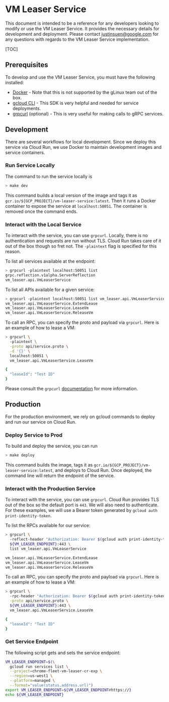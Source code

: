 # VM Leaser Service

This document is intended to be a reference for any developers looking to modify or use the VM Leaser Service. It provides the necessary details for development and deployment. Please contact justinsuen@google.com for any questions with regards to the VM Leaser Service implementation.

[TOC]

## Prerequisites

To develop and use the VM Leaser Service, you must have the following installed:
* [Docker](https://g3doc.corp.google.com/cloud/containers/g3doc/glinux-docker/install.md?cl=head) - Note that this is not supported by the gLinux team out of the box.
* [gcloud CLI](https://g3doc.corp.google.com/cloud/sdk/g3doc/index.md?cl=head#installing-and-using-the-cloud-sdk) - This SDK is very helpful and needed for service deployments.
* [grpcurl](https://github.com/fullstorydev/grpcurl) (optional) - This is very useful for making calls to gRPC services.

## Development

There are several workflows for local development. Since we deploy this service via Cloud Run, we use Docker to maintain development images and service containers.

### Run Service Locally

The command to run the service locally is

```bash
> make dev
```

This command builds a local version of the image and tags it as `gcr.io/${GCP_PROJECT}/vm-leaser-service:latest`. Then it runs a Docker container to expose the service at `localhost:50051`. The container is removed once the command ends.

### Interact with the Local Service

To interact with the service, you can use `grpcurl`. Locally, there is no authentication and requests are run without TLS. Cloud Run takes care of it out of the box though so fret not. The `-plaintext` flag is specified for this reason.

To list all services available at the endpoint:
```bash
> grpcurl -plaintext localhost:50051 list
grpc.reflection.v1alpha.ServerReflection
vm_leaser.api.VmLeaserService
```

To list all APIs available for a given service:
```bash
> grpcurl -plaintext localhost:50051 list vm_leaser.api.VmLeaserService
vm_leaser.api.VmLeaserService.ExtendLease
vm_leaser.api.VmLeaserService.LeaseVm
vm_leaser.api.VmLeaserService.ReleaseVm
```

To call an RPC, you can specify the proto and payload via `grpcurl`. Here is an example of how to lease a VM:
```bash
> grpcurl \
  -plaintext \
  -proto api/service.proto \
  -d '{}' \
  localhost:50051 \
  vm_leaser.api.VmLeaserService.LeaseVm

{
  "leaseId": "Test ID"
}
```

Please consult the `grpcurl` [documentation](https://github.com/fullstorydev/grpcurl) for more information.

## Production

For the production environment, we rely on gcloud commands to deploy and run our service on Cloud Run.

### Deploy Service to Prod

To build and deploy the service, you can run

```bash
> make deploy
```

This command builds the image, tags it as `gcr.io/${GCP_PROJECT}/vm-leaser-service:latest`, and deploys to Cloud Run. Once deployed, the command line will return the endpoint of the service.

### Interact with the Production Service

To interact with the service, you can use `grpcurl`. Cloud Run provides TLS out of the box so the default port is `443`. We will also need to authenticate. For these examples, we will use a Bearer token generated by `gcloud auth print-identity-token`.

To list the RPCs available for our service:
```bash
> grpcurl \
  -reflect-header "Authorization: Bearer $(gcloud auth print-identity-token)" \
  ${VM_LEASER_ENDPOINT}:443 \
  list vm_leaser.api.VmLeaserService

vm_leaser.api.VmLeaserService.ExtendLease
vm_leaser.api.VmLeaserService.LeaseVm
vm_leaser.api.VmLeaserService.ReleaseVm
```

To call an RPC, you can specify the proto and payload via `grpcurl`. Here is an example of how to lease a VM:
```bash
> grpcurl \
  -rpc-header "Authorization: Bearer $(gcloud auth print-identity-token)" \
  -proto api/service.proto \
  ${VM_LEASER_ENDPOINT}:443 \
  vm_leaser.api.VmLeaserService.LeaseVm

{
  "leaseId": "Test ID"
}
```

### Get Service Endpoint

The following script gets and sets the service endpoint:
```bash
VM_LEASER_ENDPOINT=$(\
  gcloud run services list \
  --project=chrome-fleet-vm-leaser-cr-exp \
  --region=us-west1 \
  --platform=managed \
  --format="value(status.address.url)")
export VM_LEASER_ENDPOINT=${VM_LEASER_ENDPOINT#https://}
echo ${VM_LEASER_ENDPOINT}
```
